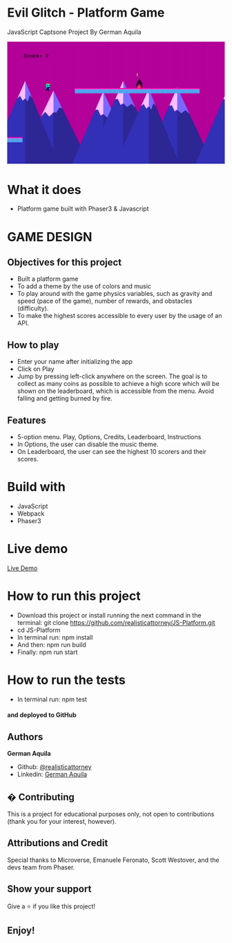 # Evil Glitch - Platform Game

JavaScript Captsone Project By German Aquila

![screenshot](/dist/assets/screenshot.png)

# What it does

- Platform game built with Phaser3 & Javascript

# GAME DESIGN

## Objectives for this project

- Built a platform game
- To add a theme by the use of colors and music
- To play around with the game physics variables, such as gravity and speed (pace of the game), number of rewards, and obstacles (difficulty).
- To make the highest scores accessible to every user by the usage of an API.

## How to play

- Enter your name after initializing the app
- Click on Play
- Jump by pressing left-click anywhere on the screen. The goal is to collect as many coins as possible to achieve a high score which will be shown on the leaderboard, which is accessible from the menu. Avoid falling and getting burned by fire.

## Features

- 5-option menu. Play, Options, Credits, Leaderboard, Instructions 
- In Options, the user can disable the music theme.
- On Leaderboard, the user can see the highest 10 scorers and their scores.

# Build with

- JavaScript
- Webpack
- Phaser3

# Live demo

[Live Demo](https://zealous-nightingale-86428f.netlify.app/)

# How to run this project

- Download this project or install running the next command in the terminal: git clone https://github.com/realisticattorney/JS-Platform.git
- cd JS-Platform
- In terminal run: npm install
- And then: npm run build
- Finally: npm run start

# How to run the tests

- In terminal run: npm test

#### and deployed to GitHub

## Authors

**German Aquila**

- Github: [@realisticattorney](https://github.com/realisticattorney)
- Linkedin: [German Aquila](https://www.linkedin.com/in/germanaquila)

## � Contributing

This is a project for educational purposes only, not open to contributions (thank you for your interest, however).

## Attributions and Credit

Special thanks to Microverse, Emanuele Feronato, Scott Westover, and the devs team from Phaser.


## Show your support

Give a ⭐️ if you like this project!

## Enjoy!